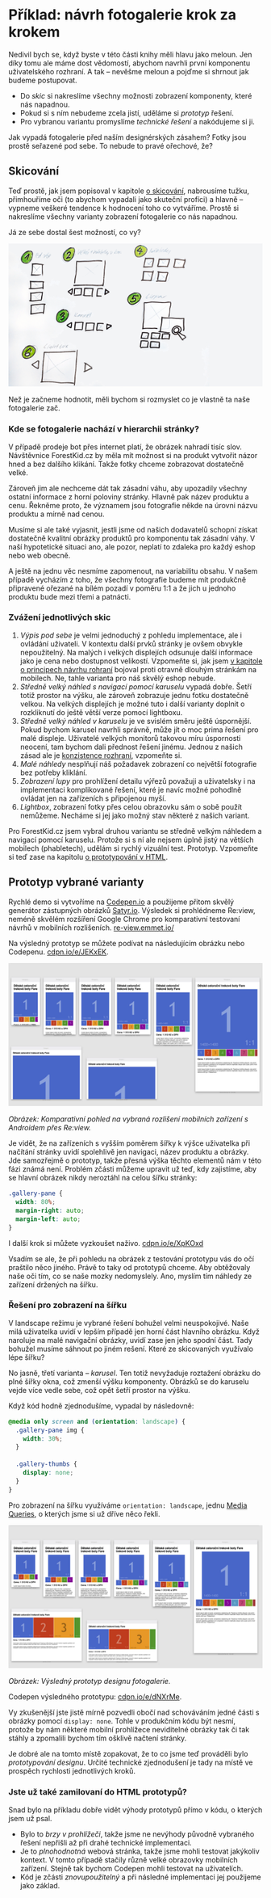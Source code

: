 # Příklad: návrh fotogalerie krok za krokem

Nedivil bych se, když byste v této části knihy měli hlavu jako meloun. Jen díky tomu ale máme dost vědomostí, abychom navrhli první komponentu uživatelského rozhraní. A tak – nevěšme meloun a pojďme si shrnout jak budeme postupovat.

- Do *skic* si nakreslíme všechny možnosti zobrazení komponenty, které nás napadnou.
- Pokud si s ním nebudeme zcela jistí, uděláme si *prototyp* řešení.
- Pro vybranou variantu promyslíme *technické řešení* a nakódujeme si ji.

Jak vypadá fotogalerie před naším designérských zásahem? Fotky jsou prostě seřazené pod sebe. To nebude to pravé ořechové, že?

## Skicování

Teď prostě, jak jsem popisoval v kapitole [o skicování](skicovani.md), nabrousíme tužku, přimhouříme oči (to abychom vypadali jako skuteční profíci) a hlavně – vypneme veškeré tendence k hodnocení toho co vytváříme. Prostě si nakreslíme všechny varianty zobrazení fotogalerie co nás napadnou.

Já ze sebe dostal šest možností, co vy?

![Skici komponenty fotogalerie](dist/images/original/vdwd/priklad-skici.jpg)

Než je začneme hodnotit, měli bychom si rozmyslet co je vlastně ta naše fotogalerie zač.  

### Kde se fotogalerie nachází v hierarchii stránky?

V případě prodeje bot přes internet platí, že obrázek nahradí tisíc slov. Návštěvnice ForestKid.cz by měla mít možnost si na produkt vytvořit názor hned a bez dalšího klikání. Takže fotky chceme zobrazovat dostatečně velké. 

Zároveň jim ale nechceme dát tak zásadní váhu, aby upozadily všechny ostatní informace z horní poloviny stránky. Hlavně pak název produktu a cenu. Řekněme proto, že významem jsou fotografie někde na úrovni názvu produktu a mírně nad cenou. 

Musíme si ale také vyjasnit, jestli jsme od našich dodavatelů schopní získat dostatečně kvalitní obrázky produktů pro komponentu tak zásadní váhy. V naší hypotetické situaci ano, ale pozor, neplatí to zdaleka pro každý eshop nebo web obecně.

A ještě na jednu věc nesmíme zapomenout, na variabilitu obsahu. V našem případě vycházím z toho, že všechny fotografie budeme mít produkčně připravené ořezané na bílém pozadí v poměru 1:1 a že jich u jednoho produktu bude mezi třemi a patnácti.

### Zvážení jednotlivých skic

1. *Výpis pod sebe* je velmi jednoduchý z pohledu implementace, ale i ovládání uživateli. V kontextu další prvků stránky je ovšem obvykle nepoužitelný. Na malých i velkých displejích odsunuje další informace jako je cena nebo dostupnost velikostí. Vzpomeňte si, jak jsem [v kapitole o principech návrhu rohraní](principy-ui.md) bojoval proti otravně dlouhým stránkám na mobilech. Ne, tahle varianta pro náš skvělý eshop nebude.
2. *Středně velký náhled s navigací pomocí karuselu* vypadá dobře. Šetří totiž prostor na výšku, ale zároveň zobrazuje jednu fotku dostatečně velkou. Na velkých displejích je možné tuto i další varianty doplnit o rozkliknutí do ještě větší verze pomocí lightboxu.
3. *Středně velký náhled v karuselu* je ve svislém směru ještě úspornější. Pokud bychom karusel navrhli správně, může jít o moc prima řešení pro malé displeje. Uživatelé velkých monitorů takovou míru úspornosti neocení, tam bychom dali přednost řešení jinému. Jednou z našich zásad ale je [konzistence rozhraní](4-principy-ui.md), vzpomeňte si. 
4. *Malé náhledy* nesplňují náš požadavek zobrazení co největší fotografie bez potřeby kliklání.
5. *Zobrazení lupy* pro prohlížení detailu výřezů považuji a uživatelsky i na implementaci komplikované řešení, které je navíc možné pohodlně ovládat jen na zařízeních s připojenou myší.
6. *Lightbox*, zobrazení fotky přes celou obrazovku sám o sobě použít nemůžeme. Necháme si jej jako možný stav některé z našich variant.

Pro ForestKid.cz jsem vybral druhou variantu se středně velkým náhledem a navigací pomocí karuselu. Protože si s ní ale nejsem úplně jistý na větších mobilech (phabletech), udělám si rychlý vizuální test. Prototyp. Vzpomeňte si teď zase na kapitolu [o prototypování v HTML](html-prototypovani.md). 

## Prototyp vybrané varianty

Rychlé demo si vytvoříme na [Codepen.io](http://codepen.io/) a použijeme přitom skvělý generátor zástupných obrázků [Satyr.io](http://satyr.io/). Výsledek si prohlédneme Re:view, neméně skvělém rozšíření Google Chrome pro komparativní testovaní návrhů v mobilních rozlišeních. [re-view.emmet.io/](http://re-view.emmet.io/) 

Na výsledný prototyp se můžete podívat na následujícím obrázku nebo Codepenu. [cdpn.io/e/JEKxEK](http://codepen.io/machal/pen/JEKxEK).

![Komparativní pohled na prototyp](dist/images/original/vdwd/priklad-komponenta-review-1.jpg)

*Obrázek: Komparativní pohled na vybraná rozlišení mobilních zařízení s Androidem přes Re:view.*

Je vidět, že na zařízeních s vyšším poměrem šířky k výšce uživatelka při načítání stránky uvidí spolehlivě jen navigaci, název produktu a obrázky. Jde samozřejmě o prototyp, takže přesná výška těchto elementů nám v této fázi známá není. Problém zčásti můžeme upravit už teď, kdy zajistíme, aby se hlavní obrázek nikdy neroztáhl na celou šířku stránky:

```css
.gallery-pane {
  width: 80%;
  margin-right: auto;
  margin-left: auto;
}  
```

I další krok si můžete vyzkoušet naživo. [cdpn.io/e/XpKOxd](http://codepen.io/machal/pen/XpKOxd)

Vsadím se ale, že při pohledu na obrázek z testování prototypu vás do očí praštilo něco jiného. Právě to taky od prototypů chceme. Aby obtěžovaly naše oči tím, co se naše mozky nedomyslely. Ano, myslím tím náhledy ze zařízení držených na šířku.

### Řešení pro zobrazení na šířku 

V landscape režimu je vybrané řešení bohužel velmi neuspokojivé. Naše milá uživatelka uvidí v lepším případě jen horní část hlavního obrázku. Když naroluje na malé navigační obrázky, uvidí zase jen jeho spodní část. Tady bohužel musíme sáhnout po jiném rešení. Které ze skicovaných využívalo lépe šířku? 

No jasně, třetí varianta – *karusel*. Ten totiž nevyžaduje roztažení obrázku do plné šířky okna, což zmenší výšku komponenty. Obrázků se do karuselu vejde více vedle sebe, což opět šetří prostor na výšku. 

Když kód hodně zjednodušíme, vypadal by následovně:

```css
@media only screen and (orientation: landscape) {    
  .gallery-pane img {
    width: 30%;
  }

  .gallery-thumbs {
    display: none;
  }  
}
```

Pro zobrazení na šířku využíváme `orientation: landscape`, jednu [Media Queries](css3-media-queries.md), o kterých jsme si už dříve něco řekli.

![Komparativní pohled na prototyp](dist/images/original/vdwd/priklad-komponenta-review-2.jpg)

*Obrázek: Výsledný prototyp designu fotogalerie.*

Codepen výsledného prototypu: [cdpn.io/e/dNXrMe](http://codepen.io/machal/pen/dNXrMe). 

Vy zkušenější jste jistě mírně pozvedli obočí nad schováváním jedné části s obrázky pomocí `display: none`. Tohle v produkčním kódu být nesmí, protože by nám některé mobilní prohlížece neviditelné obrázky tak či tak stáhly a zpomalili bychom tím ošklivě načtení stránky.

Je dobré ale na tomto místě zopakovat, že to co jsme teď prováděli bylo *prototypování designu*. Určité technické zjednodušení je tady na místě ve prospěch rychlosti jednotlivých kroků.   

### Jste už také zamilovaní do HTML prototypů?

Snad bylo na příkladu dobře vidět výhody prototypů přímo v kódu, o kterých jsem už psal.

* Bylo to *brzy v prohlížeči*, takže jsme ne nevýhody původně vybraného řešení nepřišli až při drahé technické implementaci.
* Je to *plnohodnotná* webová stránka, takže jsme mohli testovat jakýkoliv kontext. V tomto případě stačily různě velké obrazovky mobilních zařízení. Stejně tak bychom Codepen mohli testovat na uživatelích.
* Kód je zčásti *znovupoužitelný* a při následné implementaci jej použijeme jako základ.

